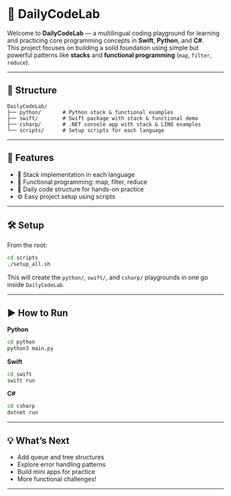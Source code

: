# 🧪 DailyCodeLab

Welcome to **DailyCodeLab** — a multilingual coding playground for learning and practicing core programming concepts in **Swift**, **Python**, and **C#**.  
This project focuses on building a solid foundation using simple but powerful patterns like **stacks** and **functional programming** (`map`, `filter`, `reduce`).

---

## 📁 Structure

```
DailyCodeLab/
├── python/       # Python stack & functional examples
├── swift/        # Swift package with stack & functional demo
├── csharp/       # .NET console app with stack & LINQ examples
└── scripts/      # Setup scripts for each language
```

---

## 🚀 Features

- 🔁 Stack implementation in each language
- 🧠 Functional programming: map, filter, reduce
- 🧪 Daily code structure for hands-on practice
- ⚙️ Easy project setup using scripts

---

## 🛠 Setup

From the root:

```bash
cd scripts
./setup_all.sh
```

This will create the `python/`, `swift/`, and `csharp/` playgrounds in one go inside `DailyCodeLab`.

---

## ▶️ How to Run

**Python**
```bash
cd python
python3 main.py
```

**Swift**
```bash
cd swift
swift run
```

**C#**
```bash
cd csharp
dotnet run
```

---

## 💡 What’s Next

- Add queue and tree structures
- Explore error handling patterns
- Build mini apps for practice
- More functional challenges!

---
